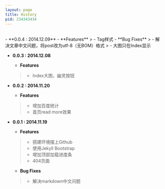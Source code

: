 ```yaml
---
layout: page
title: History
pid: 234343434
---
```

<br />
- **0.0.4 : 2014.12.09**
    - **Features**
    > - Tag样式
	- **Bug Fixes**
	> - 解决文章中文问题，将post改为utf-8（无BOM）格式
	> - 大图只在Index显示

- **0.0.3 : 2014.12.08**
    - **Features**
    > - Index大图，幽灵按钮
	
- **0.0.2 : 2014.11.20**
    - **Features**
	> - 增加百度统计
	> - 首页read more效果
	
- **0.0.1 : 2014.11.19**
    - **Features**
    > - 搭建环境摆上Github
    > - 使用Jekyll Bootstrap
    > - 增加顶部加载进度条
    > - 404页面
	- **Bug Fixes**
	> - 解决markdown中文问题
